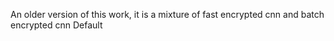 An older version of this work, it is a mixture of fast encrypted cnn and batch encrypted cnn Default 

